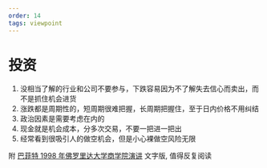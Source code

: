 ```yaml
---
order: 14
tags: viewpoint
---
```


# 投资

1. 没相当了解的行业和公司不要参与，下跌容易因为不了解失去信心而卖出，而不是抓住机会进货
2. 涨跌都是周期性的，短周期很难把握，长周期把握住，至于日内价格不用纠结
3. 政治因素是需要考虑在内的
4. 现金就是机会成本，分多次交易，不要一把进一把出
5. 经常看到很吸引人的做空机会，但是小心裸做空风险无限

附 [巴菲特 1998 年佛罗里达大学商学院演讲](https://finance.sina.com.cn/money/smjj/smdt/2022-01-24/doc-ikyamrmz7164822.shtml) 文字版, 值得反复阅读

